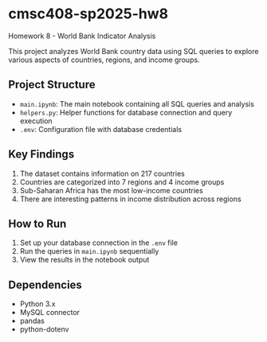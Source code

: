 # cmsc408-sp2025-hw8

Homework 8 - World Bank Indicator Analysis

This project analyzes World Bank country data using SQL queries to explore various aspects of countries, regions, and income groups.

## Project Structure

- `main.ipynb`: The main notebook containing all SQL queries and analysis
- `helpers.py`: Helper functions for database connection and query execution
- `.env`: Configuration file with database credentials

## Key Findings

1. The dataset contains information on 217 countries
2. Countries are categorized into 7 regions and 4 income groups
3. Sub-Saharan Africa has the most low-income countries
4. There are interesting patterns in income distribution across regions

## How to Run

1. Set up your database connection in the `.env` file
2. Run the queries in `main.ipynb` sequentially
3. View the results in the notebook output

## Dependencies

- Python 3.x
- MySQL connector
- pandas
- python-dotenv
